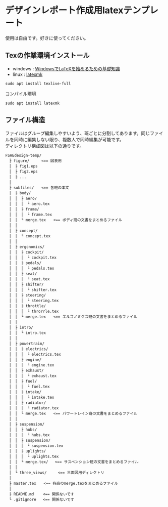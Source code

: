 # デザインレポート作成用latexテンプレート
使用は自由です。好きに使ってください。

## Texの作業環境インストール
- windows : [WindowsでLaTeXを始めるための基礎知識](https://qiita.com/puripuri2100/items/8fa3fde911948fd1e504)  
- linux : [latexmk](https://qiita.com/hinagishi/items/6515be303ba9b4fd37b5)
```
sudo apt install texlive-full
```
コンパイル環境
```
sudo apt install latexmk
```



## ファイル構造
ファイルはグループ編集しやすいよう、班ごとに分割してあります。同じファイルを同時に編集しない限り、複数人で同時編集が可能です。  
ディレクトリ構成図は以下の通りです。  

```
FSAEdesign-temp/
　├ figure/　　  <== 図表用
　│　├ fig1.eps
　│　├ fig2.eps
　│　├ ...
　│　
　├ subfiles/　　<== 各班の本文
　│　├ body/
　│　│　├ aero/
　│　│　│　└ aero.tex
　│　│　├ frame/
　│　│　│　└ frame.tex
　│　│　└ merge.tex　　<== ボディ班の文書をまとめるファイル
　│　│
　│　├ concept/
　│　│　└ concept.tex
　│　│
　│　├ ergonomics/
　│　│　├ cockpit/
　│　│　│　└ cockpit.tex
　│　│　├ pedals/
　│　│　│　└ pedals.tex
　│　│　├ seat/
　│　│　│　└ seat.tex
　│　│　├ shifter/
　│　│　│　└ shifter.tex
　│　│　├ steering/
　│　│　│　└ steering.tex
　│　│　├ throttle/
　│　│　│　└ throrrle.tex
　│　│　└ merge.tex　　<== エルゴノミクス班の文書をまとめるファイル
　│　│
　│　├ intro/
　│　│　└ intro.tex
　│　│
　│　├ powertrain/
　│　│　├ electrics/
　│　│　│　└ electrics.tex
　│　│　├ engine/
　│　│　│　└ engine.tex
　│　│　├ exhaust/
　│　│　│　└ exhaust.tex
　│　│　├ fuel/
　│　│　│　└ fuel.tex
　│　│　├ intake/
　│　│　│　└ intake.tex
　│　│　├ radiator/
　│　│　│　└ radiator.tex
　│　│　└ merge.tex　　<== パワートレイン班の文書をまとめるファイル
　│　│
　│　├ suspension/
　│　│　├ hubs/
　│　│　│　└ hubs.tex
　│　│　├ suspension/
　│　│　│　└ suspension.tex
　│　│　├ uplights/
　│　│　│　└ uplights.tex
　│　│　└ merge.tex/   <== サスペンション班の文書をまとめるファイル
　│　│
　│　└ three_views/     <== 三面図用ディレクトリ
　│　
　├ master.tex　　<== 各班のmerge.texをまとめるファイル
　│　
　├ README.md    <== 関係ないです
　└ .gitignore   <== 関係ないです
```

